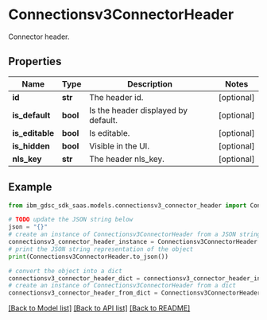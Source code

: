 # Connectionsv3ConnectorHeader

Connector header.

## Properties

Name | Type | Description | Notes
------------ | ------------- | ------------- | -------------
**id** | **str** | The header id. | [optional] 
**is_default** | **bool** | Is the header displayed by default. | [optional] 
**is_editable** | **bool** | Is editable. | [optional] 
**is_hidden** | **bool** | Visible in the UI. | [optional] 
**nls_key** | **str** | The header nls_key. | [optional] 

## Example

```python
from ibm_gdsc_sdk_saas.models.connectionsv3_connector_header import Connectionsv3ConnectorHeader

# TODO update the JSON string below
json = "{}"
# create an instance of Connectionsv3ConnectorHeader from a JSON string
connectionsv3_connector_header_instance = Connectionsv3ConnectorHeader.from_json(json)
# print the JSON string representation of the object
print(Connectionsv3ConnectorHeader.to_json())

# convert the object into a dict
connectionsv3_connector_header_dict = connectionsv3_connector_header_instance.to_dict()
# create an instance of Connectionsv3ConnectorHeader from a dict
connectionsv3_connector_header_from_dict = Connectionsv3ConnectorHeader.from_dict(connectionsv3_connector_header_dict)
```
[[Back to Model list]](../README.md#documentation-for-models) [[Back to API list]](../README.md#documentation-for-api-endpoints) [[Back to README]](../README.md)



